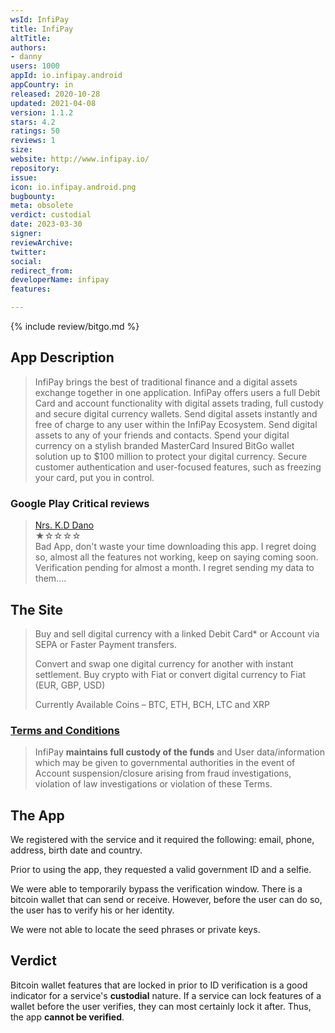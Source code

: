 ```yaml
---
wsId: InfiPay
title: InfiPay
altTitle: 
authors:
- danny
users: 1000
appId: io.infipay.android
appCountry: in
released: 2020-10-28
updated: 2021-04-08
version: 1.1.2
stars: 4.2
ratings: 50
reviews: 1
size: 
website: http://www.infipay.io/
repository: 
issue: 
icon: io.infipay.android.png
bugbounty: 
meta: obsolete
verdict: custodial
date: 2023-03-30
signer: 
reviewArchive: 
twitter: 
social: 
redirect_from: 
developerName: infipay
features: 

---
```


{% include review/bitgo.md %}

## App Description

> InfiPay brings the best of traditional finance and a digital assets exchange together in one application. InfiPay offers users a full Debit Card and account  functionality with digital assets trading, full custody and secure digital currency wallets.
Send digital assets instantly and free of charge to any user within the InfiPay Ecosystem.
Send digital assets to any of your friends and contacts.
Spend your digital currency on a stylish branded MasterCard
Insured BitGo wallet solution up to $100 million to protect your digital currency.
Secure customer authentication and user-focused features, such as freezing your card, put you in control.

### Google Play Critical reviews

> [Nrs. K.D Dano](https://play.google.com/store/apps/details?id=io.infipay.android&reviewId=gp%3AAOqpTOGAIuI9IiMYnJoH-3x5EVOXWYtCqjAVaiPibM6WFkW3rpvJWQx730k0hJSPhW9Yi1fDoGssrTdpbhO7lbY)<br>
  ★☆☆☆☆ <br>
  Bad App, don't waste your time downloading this app. I regret doing so, almost all the features not working, keep on saying coming soon. Verification pending for almost a month. I regret sending my data to them....

## The Site

> Buy and sell digital currency with a linked Debit Card* or Account via SEPA or Faster Payment transfers.
>
> Convert and swap one digital currency for another with instant settlement. Buy crypto with Fiat or convert digital currency to Fiat (EUR, GBP, USD)
>
> Currently Available Coins – BTC, ETH, BCH, LTC and XRP

### [Terms and Conditions](https://www.infipay.io/terms-conditions/)

> InfiPay **maintains full custody of the funds** and User data/information which may be given to governmental authorities in the event of Account suspension/closure arising from fraud investigations, violation of law investigations or violation of these Terms.

## The App

We registered with the service and it required the following: email, phone, address, birth date and country.

Prior to using the app, they requested a valid government ID and a selfie.

We were able to temporarily bypass the verification window. There is a bitcoin wallet that can send or receive. However, before the user can do so, the user has to verify his or her identity.

We were not able to locate the seed phrases or private keys.

## Verdict

Bitcoin wallet features that are locked in prior to ID verification is a good indicator for a service's **custodial** nature. If a service can lock features of a wallet before the user verifies, they can most certainly lock it after. Thus, the app **cannot be verified**.
